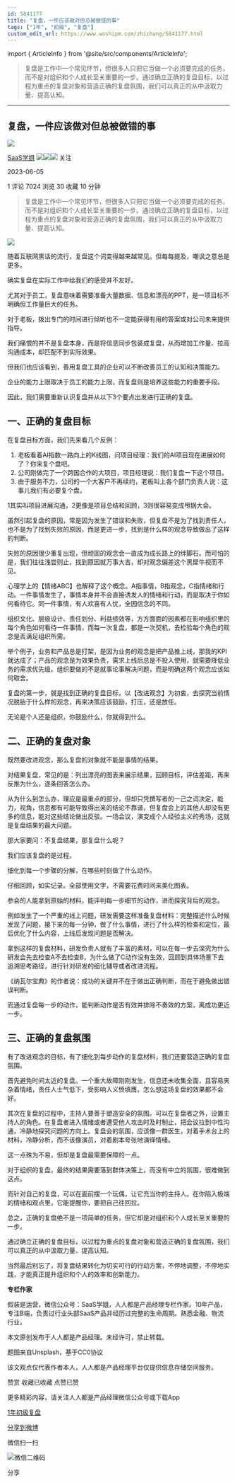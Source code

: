 ```yaml
---
id: 5841177
title: "复盘，一件应该做对但总被做错的事"
tags: ["1年", "初级", "复盘"]
custom_edit_url: https://www.woshipm.com/zhichang/5841177.html
---
```

import { ArticleInfo } from '@site/src/components/ArticleInfo';

<ArticleInfo
    author="SaaS学姐"
    authorLink="https://www.woshipm.com/u/145624"
    published="2023-06-05"
    views={7024}
    comments={1}
    collects={30}
/>

> 复盘是工作中一个常见环节，但很多人只把它当做一个必须要完成的任务，而不是对组织和个人成长至关重要的一步。通过确立正确的复盘目标，以过程为重点的复盘对象和营造正确的复盘氛围，我们可以真正的从中汲取力量、提高认知。

---

## 复盘，一件应该做对但总被做错的事

[![](https://image.woshipm.com/wp-files/2021/11/2QALrUTW5jCvGqHVAYif.jpeg!/both/72x72)](https://www.woshipm.com/u/145624)

[SaaS学姐](https://www.woshipm.com/u/145624) ![](https://static.woshipm.com/tag/1121_1@2x.png)![](https://static.woshipm.com/tag/2104_1@2x.png)![](https://static.woshipm.com/tag/2105_1@2x.png) 关注

2023-06-05

1 评论 7024 浏览 30 收藏 10 分钟

> 复盘是工作中一个常见环节，但很多人只把它当做一个必须要完成的任务，而不是对组织和个人成长至关重要的一步。通过确立正确的复盘目标，以过程为重点的复盘对象和营造正确的复盘氛围，我们可以真正的从中汲取力量、提高认知。

![](https://image.woshipm.com/2023/04/14/7b080f48-da8d-11ed-b334-00163e0b5ff3.png)

随着互联网黑话的流行，复盘这个词变得越来越常见。但每每提及，嘲讽之意总是更多。

确实复盘在实际工作中给我们的感受并不友好。

尤其对于员工，复盘意味着需要准备大量数据、信息和漂亮的PPT，是一项目标不明确但工作量巨大的任务。

对于老板，拨出专门的时间进行倾听也不一定能获得有用的答案或对公司未来提供指导。

我们痛恨的并不是复盘本身，而是将信息同步包装成复盘，从而增加工作量、拉高沟通成本，却匹配不到实际效果。

但我们也应该看到，善用复盘工具的企业可以不断改善员工的认知和决策能力。

企业的能力上限取决于员工的能力上限，而复盘则是培养这些能力的重要手段。

因此，我们需要重新认识复盘并从以下3个要点出发进行正确的复盘。

## 一、正确的复盘目标

在复盘目标方面，我们先来看几个反例：

1.  老板看着AI指数一路向上的K线图，问项目经理：我们的AI项目现在进展如何了？你来复个盘吧。
2.  公司刚做完了一个跨国合作的大项目，项目经理说：我们复盘一下这个项目。
3.  由于服务不力，公司的一个大客户不再续约，老板叫上各个部门负责人说：这事儿我们有必要复个盘。

1其实叫项目进展沟通，2更像是项目总结和回顾，3则很容易变成甩锅大会。

虽然引起复盘的原因，常是因为发生了错误和失败，但复盘不是为了找到责任人，也不是为了找到失败的原因，而是更进一步，找到是什么样的观念导致做出了这样的判断。

失败的原因很少重复出现，但顽固的观念会一直成为成长路上的绊脚石。而可怕的是，我们往往浅尝则止，找到原因就万事大吉，却对观念偏差这个黑犀牛视而不见。

心理学上的【情绪ABC】也解释了这个概念。A指事情，B指观念，C指情绪和行动。一件事情发生了，事情本身并不会直接诱发人的情绪和行动，而是取决于你如何看待它。同一件事情，有人欢喜有人忧，全因信念的不同。

组织文化、层级设计、责任划分、利益绩效等，方方面面的因素都在影响组织里的每个角色如何看待一件事情，而每一次复盘，都是一次契机，去检验每个角色的观念是否满足组织所需。

举个例子，业务和产品总是打架，是因为业务的观念是把产品推上线，那我的KPI就达成了；产品的观念是为效果负责，需求上线后总是不投入使用，就需要降低业务的需求优先级。组织要做的不是就事论事解决问题，而是明确这两个观念应该如何取舍。

复盘的第一步，就是找到正确的复盘目标，以【改进观念】为初衷，去探究当前情况脱胎于什么样的观念，再来决策应该鼓励，打压，还是放任。

无论是个人还是组织，你鼓励什么，你就得到什么。

## 二、正确的复盘对象

既然要改进观念，那么复盘的对象就不能是事情的结果。

对结果复盘，常见的是：列出漂亮的图表来展示结果，回顾目标，评估差距，再来反推为什么，逐条回答怎么办。

从为什么到怎么办，理应是最重点的部分，但却只凭撰写者的一己之词决定，能力，视角，信息都有可能导致得出来的结论不靠谱，但复盘会上的其他人却没有更多的信息，能对这些结论做出反驳。一场会议，演变成个人经验主义的秀场，这就是复盘结果的最大问题。

那大家要问：不复盘结果，那复盘什么呢？

我们应该复盘的是过程。

细化到每一个步骤的分解，在哪些时刻做了什么动作。

仔细回顾，如实记录。全部使用文字，不需要花费时间来美化图表。

参会的人能拿到原始的材料，能评判每一步细节的动作，进而探究背后的观念。

例如发生了一个严重的线上问题，研发需要这样准备复盘材料：完整描述什么时候发现了问题，接下来的每一分钟，做了什么事情，进行了什么样的检查和定位，最后优化了什么内容，上线后发现问题是否解决。

拿到这样的复盘材料，研发负责人就有了丰富的素材，可以在每一步去深究为什么研发会先去检查A不去检查B，为什么做了C动作没有生效，回顾到具体场景下去追溯思考路径，进行针对研发的细化辅导或者改进流程。

《纳瓦尔宝典》的作者说：成功的关键并不在于做出正确判断，而在于避免做出错误判断。

而通过复盘每一步的动作，能判断动作是否有效并排除不奏效的方案，离成功更近一步。

## 三、正确的复盘氛围

有了改进观念的目标，有了细化到每步动作的复盘材料，我们还要营造正确的复盘氛围。

首先避免时间太近的复盘。一个重大故障刚刚发生，信息还未收集全面，且容易夹杂着情绪，责任人士气低下，受影响人义愤填膺。怎么想这场复盘的效果都不会好。

其次在复盘的过程中，主持人要善于塑造安全的氛围。可以在复盘者之外，设置主持人的角色。在复盘者进入情绪或者遭受他人攻击时及时制止，把会议拉到中性沟通，冷静地探究问题的方向上。复盘会的氛围，应该像一群医生，对着手术台上的材料，冷静分析，而不该像演员，对着剧本夸张地演绎情绪。

这一点殊为不易，但却是复盘最需要保障的一点。

对于组织的复盘，最终的结果需要落到群体决策上，而没有中立的氛围，很难做到这点。

而针对自己的复盘，可以在面前摆一个玩偶，让它充当你的主持人。在你陷入极端的情绪和观点里，它能提醒你，要把自己往回拉。

总之，正确的复盘绝不是一项简单的任务，但它却是对组织和个人成长至关重要的一步。

通过确立正确的复盘目标，以过程为重点的复盘对象和营造正确的复盘氛围，我们可以真正的从中汲取力量、提高认知。

当然最后别忘了，将复盘结果转化为切实可行的行动方案，不停地调整，不停地实践，才能真正提升组织和个人的效率和创新能力。

**专栏作家**

假装是运营，微信公众号：SaaS学姐，人人都是产品经理专栏作家。10年产品，专注B端，负责过行业头部SaaS产品并经历过完整的生命周期。熟悉金融、物流行业。

本文原创发布于人人都是产品经理。未经许可，禁止转载。

题图来自Unsplash，基于CC0协议

该文观点仅代表作者本人，人人都是产品经理平台仅提供信息存储空间服务。

赞赏 收藏已收藏 点赞已赞

更多精彩内容，请关注人人都是产品经理微信公众号或下载App

[1年](https://www.woshipm.com/tag/1%e5%b9%b4)[初级](https://www.woshipm.com/tag/%e5%88%9d%e7%ba%a7)[复盘](https://www.woshipm.com/tag/%e5%a4%8d%e7%9b%98)

[分享到微博](https://service.weibo.com/share/share.php?appkey=2775287854&title=复盘，一件应该做对但总被做错的事&url=https://www.woshipm.com/zhichang/5841177.html&pic=https://image.woshipm.com/2023/04/14/7b080f48-da8d-11ed-b334-00163e0b5ff3.png)

微信扫一扫

![微信二维码](https://api.pwmqr.com/qrcode/create/?url=https://www.woshipm.com/zhichang/5841177.html)

分享